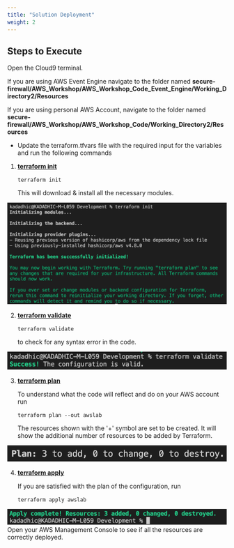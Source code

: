 ```yaml
---
title: "Solution Deployment"
weight: 2
---
```


## Steps to Execute

Open the Cloud9 terminal.

If you are using AWS Event Engine navigate to the folder named **secure-firewall/AWS_Workshop/AWS_Workshop_Code_Event_Engine/Working_Directory2/Resources**

If you are using personal AWS Account, navigate to the folder named **secure-firewall/AWS_Workshop/AWS_Workshop_Code/Working_Directory2/Resources**

- Update the terraform.tfvars file with the required input for the variables and run the following commands

1. **<ins>terraform init</ins>**

   ```console 
   terraform init
   ``` 
   This will download & install all the necessary modules. 

![init_fw](/static/images/deploy_ftd_fmc/INIT_FW.png)

2. **<ins>terraform validate**</ins>

    ```console
    terraform validate
    ``` 
    to check for any syntax error in the code.

![validate_fw](/static/images/deploy_ftd_fmc/VALIDATE_FW.png)

3. **<ins>terraform plan**</ins>

    To understand what the code will reflect and do on your AWS account run 
    ```console
    terraform plan --out awslab
    ```
    The resources shown with the '+' symbol are set to be created. It will show the additional number of resources to be added by Terraform.

![plan_fw](/static/images/deploy_ftd_fmc/PLAN_FW.png)

4. **<ins>terraform apply**</ins>

    If you are satisfied with the plan of the configuration, run 
    ```console
    terraform apply awslab
    ```
    
![apply_fw](/static/images/deploy_ftd_fmc/APPLY_FW.png)
Open your AWS Management Console to see if all the resources are correctly deployed.